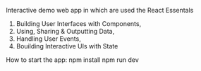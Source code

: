Interactive demo web app in which are used the React Essentals
01. Building User Interfaces with Components,
02. Using, Sharing & Outputting Data,
03. Handling User Events,
04. Bouilding Interactive UIs with State

How to start the app:
npm install
npm run dev
